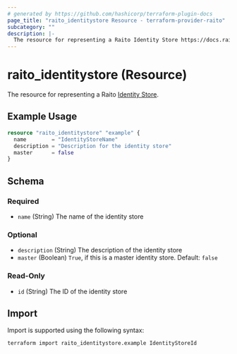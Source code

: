 ```yaml
---
# generated by https://github.com/hashicorp/terraform-plugin-docs
page_title: "raito_identitystore Resource - terraform-provider-raito"
subcategory: ""
description: |-
  The resource for representing a Raito Identity Store https://docs.raito.io/docs/cloud/identity_stores.
---
```


# raito_identitystore (Resource)

The resource for representing a Raito [Identity Store](https://docs.raito.io/docs/cloud/identity_stores).

## Example Usage

```terraform
resource "raito_identitystore" "example" {
  name        = "IdentityStoreName"
  description = "Description for the identity store"
  master      = false
}
```

<!-- schema generated by tfplugindocs -->
## Schema

### Required

- `name` (String) The name of the identity store

### Optional

- `description` (String) The description of the identity store
- `master` (Boolean) `True`, if this is a master identity store. Default: `false`

### Read-Only

- `id` (String) The ID of the identity store

## Import

Import is supported using the following syntax:

```shell
terraform import raito_identitystore.example IdentityStoreId
```
